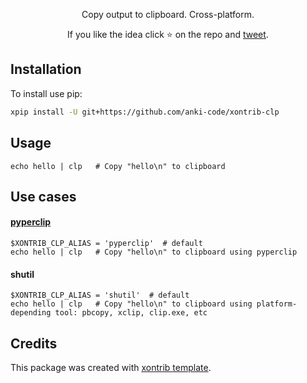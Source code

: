 <p align="center">
Copy output to clipboard. Cross-platform.
</p>

<p align="center">  
If you like the idea click ⭐ on the repo and <a href="https://twitter.com/intent/tweet?text=Nice%20xontrib%20for%20the%20xonsh%20shell!&url=https://github.com/anki-code/xontrib-jump-to-dir" target="_blank">tweet</a>.
</p>

## Installation

To install use pip:

```bash
xpip install -U git+https://github.com/anki-code/xontrib-clp
```

## Usage

```xsh
echo hello | clp   # Copy "hello\n" to clipboard
```

## Use cases

#### [pyperclip](https://pypi.org/project/pyperclip/)
```xsh
$XONTRIB_CLP_ALIAS = 'pyperclip'  # default
echo hello | clp   # Copy "hello\n" to clipboard using pyperclip
```

#### shutil
```xsh
$XONTRIB_CLP_ALIAS = 'shutil'  # default
echo hello | clp   # Copy "hello\n" to clipboard using platform-depending tool: pbcopy, xclip, clip.exe, etc
```

## Credits

This package was created with [xontrib template](https://github.com/xonsh/xontrib-template).
